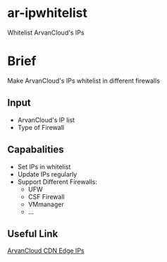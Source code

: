 # ar-ipwhitelist
Whitelist ArvanCloud's IPs

# Brief
Make ArvanCloud's IPs whitelist in different firewalls

## Input
* ArvanCloud's IP list
* Type of Firewall

## Capabalities
* Set IPs in whitelist
* Update IPs regularly
* Support Different Firewalls:
  * UFW
  * CSF Firewall
  * VMmanager
  * ...

## Useful Link
[ArvanCloud CDN Edge IPs](https://arvancloud.com/ips.txt)
